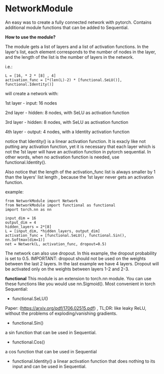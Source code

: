 # NetworkModule
An easy was to create a fully connected network with pytorch. Contains additional module functions that can be added to Sequential.

**How to use the module?**

The module gets a list of layers and a list of activation functions.
In the layer's list, each element corresponds to the number of nodes in the layer, and the length of the list is the number of layers in the network.

i.e.:
```
L = [16, * 2 * [8] , 4]
activation_func = [*(len(L)-2) * [functional.SeLU()], functional.Identity()]
```
will create a network with:

1st layer - input: 16 nodes

2nd layer - hidden: 8 nodes, with SeLU as activation function 

3rd layer - hidden: 8 nodes, with SeLU as activation function 

4th layer - output: 4 nodes, with a Identity activation function

notice that Identity() is a linear activation function. It is exacly like not putting any activation function, yet it is necessary that each layer which is not the 1st layer will have an activation function in pytorch sequential. In other words, when no activation function is needed, use functional.Identity().

Also notice that the length of the activation_func list is always smaller by 1 than the layers' list length , because the 1st layer never gets an activation function.



example:

```
from NetworkModule import Network
from NetworkModule import functional as functional
import torch.nn as nn

input_dim = 16
output_dim = 4
hidden_layers = 2*[8]
L = [input_dim, *hidden_layers, output_dim]
activation_func = [functional.SeLU(), functional.Sin(), nn.Softmax(dim=1)]
net = Network(L, activation_func, dropout=0.5)
```

The network can also use dropout. In this example, the dropout probability is set to 0.5.
IMPORTANT: dropout should not be used on the weights between the last 2 layers. In the last example we have 4 layers. Dropout will be activated only on the weights between layers 1-2 and 2-3.

**functional**
This module is an extension to torch.nn module. 
You can use these functions like you would use nn.Sigmoid(). Most convenient in torch Sequential:

- functional.SeLU()

Paper: (https://arxiv.org/pdf/1706.02515.pdf) , TL;DR: like leaky ReLU, without the problems of exploding/vanishing gradients.

- functional.Sin()

a sin function that can be used in Sequential.

- functional.Cos()

a cos function that can be used in Sequential

- functional.Identity()
a linear activation function that does nothing to its input and can be used in Sequential.
